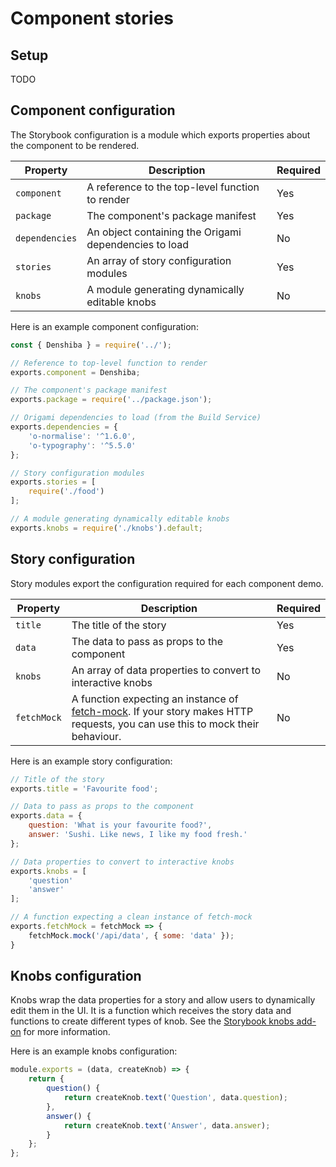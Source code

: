 # Component stories

## Setup

TODO

## Component configuration

The Storybook configuration is a module which exports properties about the component to be rendered.

Property       | Description                                               | Required
---------------|-----------------------------------------------------------|----------
`component`    | A reference to the top-level function to render           | Yes
`package`      | The component's package manifest                          | Yes
`dependencies` | An object containing the Origami dependencies to load     | No
`stories`      | An array of story configuration modules                   | Yes
`knobs`        | A module generating dynamically editable knobs            | No

Here is an example component configuration:

```js
const { Denshiba } = require('../');

// Reference to top-level function to render
exports.component = Denshiba;

// The component's package manifest
exports.package = require('../package.json');

// Origami dependencies to load (from the Build Service)
exports.dependencies = {
	'o-normalise': '^1.6.0',
	'o-typography': '^5.5.0'
};

// Story configuration modules
exports.stories = [
	require('./food')
];

// A module generating dynamically editable knobs
exports.knobs = require('./knobs').default;
```


## Story configuration

Story modules export the configuration required for each component demo.

| Property    | Description                                                                                                                    | Required |
|-------------|--------------------------------------------------------------------------------------------------------------------------------|----------|
| `title`     | The title of the story                                                                                                         | Yes      |
| `data`      | The data to pass as props to the component                                                                                     | Yes      |
| `knobs`     | An array of data properties to convert to interactive knobs                                                                    | No       |
| `fetchMock` | A function expecting an instance of [fetch-mock]. If your story makes HTTP requests, you can use this to mock their behaviour. | No       |

Here is an example story configuration:

```js
// Title of the story
exports.title = 'Favourite food';

// Data to pass as props to the component
exports.data = {
	question: 'What is your favourite food?',
	answer: 'Sushi. Like news, I like my food fresh.'
};

// Data properties to convert to interactive knobs
exports.knobs = [
	'question'
	'answer'
];

// A function expecting a clean instance of fetch-mock
exports.fetchMock = fetchMock => {
    fetchMock.mock('/api/data', { some: 'data' });
}
```

[fetch-mock]: https://www.wheresrhys.co.uk/fetch-mock

## Knobs configuration

Knobs wrap the data properties for a story and allow users to dynamically edit them in the UI. It is a function which receives the story data and functions to create different types of knob. See the [Storybook knobs add-on] for more information.

Here is an example knobs configuration:

```js
module.exports = (data, createKnob) => {
	return {
		question() {
			return createKnob.text('Question', data.question);
		},
		answer() {
			return createKnob.text('Answer', data.answer);
		}
	};
};
```

[Storybook knobs add-on]: https://github.com/storybooks/storybook/tree/master/addons/knobs
